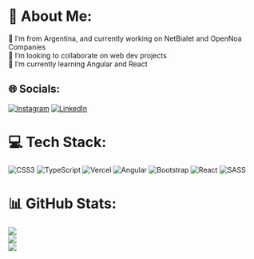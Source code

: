 # 💫 About Me:
🔭 I’m from Argentina, and currently working on NetBialet and OpenNoa Companies<br>👯 I’m looking to collaborate on web dev projects<br>🌱 I’m currently learning Angular and React<br>

## 🌐 Socials:
[![Instagram](https://img.shields.io/badge/Instagram-%23E4405F.svg?logo=Instagram&logoColor=white)](https://instagram.com/juanicaste23) [![LinkedIn](https://img.shields.io/badge/LinkedIn-%230077B5.svg?logo=linkedin&logoColor=white)](https://linkedin.com/in/juanicaste23) 

# 💻 Tech Stack:
![CSS3](https://img.shields.io/badge/css3-%231572B6.svg?style=for-the-badge&logo=css3&logoColor=white) ![TypeScript](https://img.shields.io/badge/typescript-%23007ACC.svg?style=for-the-badge&logo=typescript&logoColor=white) ![Vercel](https://img.shields.io/badge/vercel-%23000000.svg?style=for-the-badge&logo=vercel&logoColor=white) ![Angular](https://img.shields.io/badge/angular-%23E23237.svg?style=for-the-badge&logo=angular&logoColor=white) ![Bootstrap](https://img.shields.io/badge/bootstrap-%23563D7C.svg?style=for-the-badge&logo=bootstrap&logoColor=white) ![React](https://img.shields.io/badge/react-%2320232a.svg?style=for-the-badge&logo=react&logoColor=%2361DAFB) ![SASS](https://img.shields.io/badge/SASS-hotpink.svg?style=for-the-badge&logo=SASS&logoColor=white) 
# 📊 GitHub Stats:
![](https://github-readme-stats.vercel.app/api?username=JuaniCaste23&theme=dark&hide_border=false&include_all_commits=true&count_private=true)<br/>
![](https://github-readme-streak-stats.herokuapp.com/?user=JuaniCaste23&theme=dark&hide_border=false)<br/>
![](https://github-readme-stats.vercel.app/api/top-langs/?username=JuaniCaste23&theme=dark&hide_border=false&include_all_commits=true&count_private=true&layout=compact)

<!-- Proudly created with GPRM ( https://gprm.itsvg.in ) -->
